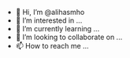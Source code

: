 - 👋 Hi, I’m @alihasmho
- 👀 I’m interested in ...
- 🌱 I’m currently learning ...
- 💞️ I’m looking to collaborate on ...
- 📫 How to reach me ...

<!---
alihasmho/alihasmho is a ✨ special ✨ repository because its `README.md` (this file) appears on your GitHub profile.
You can click the Preview link to take a look at your changes.
--->
